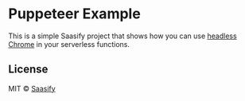 # Puppeteer Example

This is a simple Saasify project that shows how you can use [headless Chrome](https://pptr.dev) in your serverless functions.

## License

MIT © [Saasify](https://saasify.sh)
